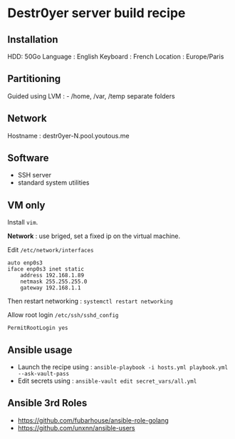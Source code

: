 # Destr0yer server build recipe

## Installation
HDD: 50Go
Language : English
Keyboard : French
Location : Europe/Paris

## Partitioning
Guided using LVM :
	- /home, /var, /temp separate folders

## Network

Hostname : destr0yer-N.pool.youtous.me

## Software

- SSH server
- standard system utilities

## VM only

Install `vim`.

**Network** : use briged, set a fixed ip on the virtual machine.


Edit `/etc/network/interfaces`
```
auto enp0s3
iface enp0s3 inet static
	address 192.168.1.89
	netmask 255.255.255.0
	gateway 192.168.1.1
```

Then restart networking : `systemctl restart networking`

Allow root login `/etc/ssh/sshd_config`
```
PermitRootLogin yes
```

## Ansible usage

- Launch the recipe using : `ansible-playbook -i hosts.yml playbook.yml --ask-vault-pass`
- Edit secrets using  : `ansible-vault edit secret_vars/all.yml`

## Ansible 3rd Roles

- https://github.com/fubarhouse/ansible-role-golang
- https://github.com/unxnn/ansible-users